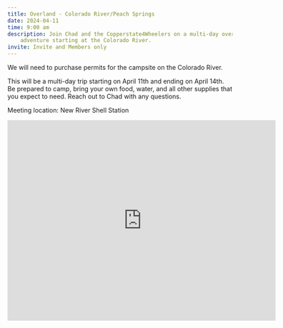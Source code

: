 ```yaml
---
title: Overland - Colorado River/Peach Springs
date: 2024-04-11
time: 9:00 am
description: Join Chad and the Copperstate4Wheelers on a multi-day overland
    adventure starting at the Colorado River.
invite: Invite and Members only
---
```


We will need to purchase permits for the campsite on the Colorado River.

This will be a multi-day trip starting on April 11th and ending on April 14th.
Be prepared to camp, bring your own food, water, and all other supplies that
you expect to need. Reach out to Chad with any questions.

Meeting location: New River Shell Station

<iframe src="https://www.google.com/maps/embed?pb=!1m18!1m12!1m3!1d20424.688142607036!2d-112.15374616512165!3d33.91686297079298!2m3!1f0!2f0!3f0!3m2!1i1024!2i768!4f13.1!3m3!1m2!1s0x872c9e9e0e6876a1%3A0xb65225503411f1d4!2sShell!5e0!3m2!1sen!2sus!4v1735856910816!5m2!1sen!2sus" width="600" height="450" style="border:0;" allowfullscreen="" loading="lazy" referrerpolicy="no-referrer-when-downgrade"></iframe>


